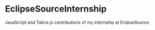 EclipseSourceInternship
========

JavaScript and Tabris.js contributions of my internship at EclipseSource.
